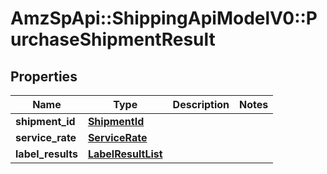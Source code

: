 # AmzSpApi::ShippingApiModelV0::PurchaseShipmentResult

## Properties
Name | Type | Description | Notes
------------ | ------------- | ------------- | -------------
**shipment_id** | [**ShipmentId**](ShipmentId.md) |  | 
**service_rate** | [**ServiceRate**](ServiceRate.md) |  | 
**label_results** | [**LabelResultList**](LabelResultList.md) |  | 

